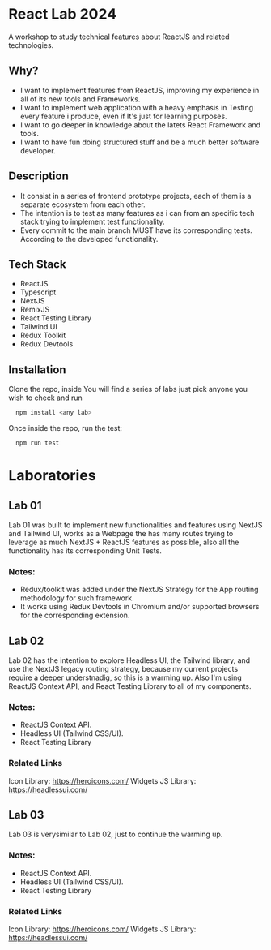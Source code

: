 # React Lab 2024

A workshop to study technical features about ReactJS and related technologies.

## Why?

- I want to implement features from ReactJS, improving my experience in all of its new tools and Frameworks.
- I want to implement web application with a heavy emphasis in Testing every feature i produce, even if It's just for learning purposes.
- I want to go deeper in knowledge about the latets React Framework and tools.
- I want to have fun doing structured stuff and be a much better software developer.

## Description

- It consist in a series of frontend prototype projects, each of them is a separate ecosystem from each other.
- The intention is to test as many features as i can from an specific tech stack trying to implement test functionality.
- Every commit to the main branch MUST have its corresponding tests. According to the developed functionality.

## Tech Stack

- ReactJS
- Typescript
- NextJS
- RemixJS
- React Testing Library
- Tailwind UI
- Redux Toolkit
- Redux Devtools

## Installation

Clone the repo, inside You will find a series of labs just pick anyone you wish to check and run

```bash
  npm install <any lab>
```

Once inside the repo, run the test:

```bash
  npm run test
```

# Laboratories

## Lab 01

Lab 01 was built to implement new functionalities and features using NextJS and Tailwind UI, works as a Webpage the has many routes trying to leverage as much NextJS + ReactJS features as possible, also all the functionality has its corresponding Unit Tests.

### Notes:

- Redux/toolkit was added under the NextJS Strategy for the App routing methodology for such framework.
- It works using Redux Devtools in Chromium and/or supported browsers for the corresponding extension.

## Lab 02

Lab 02 has the intention to explore Headless UI, the Tailwind library, and use the NextJS legacy routing strategy, because my current projects require a deeper understnadig, so this is a warming up. Also I'm using ReactJS Context API, and React Testing Library to all of my components.

### Notes:

- ReactJS Context API.
- Headless UI (Tailwind CSS/UI).
- React Testing Library

### Related Links

Icon Library: https://heroicons.com/
Widgets JS Library: https://headlessui.com/

## Lab 03

Lab 03 is verysimilar to Lab 02, just to continue the warming up.

### Notes:

- ReactJS Context API.
- Headless UI (Tailwind CSS/UI).
- React Testing Library

### Related Links

Icon Library: https://heroicons.com/
Widgets JS Library: https://headlessui.com/
